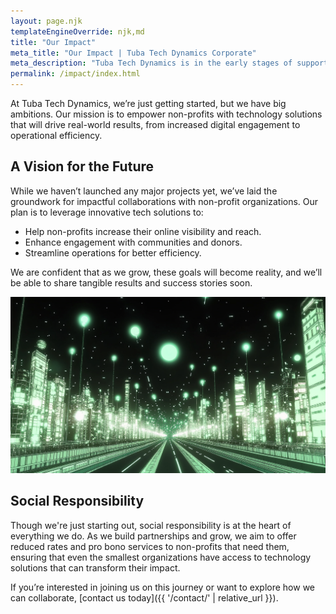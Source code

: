 ```yaml
---
layout: page.njk
templateEngineOverride: njk,md
title: "Our Impact"
meta_title: "Our Impact | Tuba Tech Dynamics Corporate"
meta_description: "Tuba Tech Dynamics is in the early stages of supporting non-profits, with a clear vision for future growth and meaningful impact through technology solutions."
permalink: /impact/index.html
---
```


At Tuba Tech Dynamics, we’re just getting started, but we have big ambitions. Our mission is to empower non-profits with technology solutions that will drive real-world results, from increased digital engagement to operational efficiency.

## A Vision for the Future

While we haven’t launched any major projects yet, we’ve laid the groundwork for impactful collaborations with non-profit organizations. Our plan is to leverage innovative tech solutions to:

- Help non-profits increase their online visibility and reach.
- Enhance engagement with communities and donors.
- Streamline operations for better efficiency.

We are confident that as we grow, these goals will become reality, and we’ll be able to share tangible results and success stories soon.

![A flowing river of data, where the water is made up of glowing binary codes and key figures.](/assets/images/impact.png)

## Social Responsibility

Though we're just starting out, social responsibility is at the heart of everything we do. As we build partnerships and grow, we aim to offer reduced rates and pro bono services to non-profits that need them, ensuring that even the smallest organizations have access to technology solutions that can transform their impact.

If you’re interested in joining us on this journey or want to explore how we can collaborate, [contact us today]({{ '/contact/' | relative_url }}).
